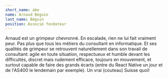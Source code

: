 ```yaml
---
short_name: abe
name: Arnaud Béguin
last_name: Béguin
position: Associé fondateur
---
```

Arnaud est un grimpeur chevronné. En escalade, rien ne lui fait vraiment peur. Pas plus que tous 
les métiers du consultant en informatique. Et ses qualités de grimpeur se retrouvent naturellement
dans son travail de consultant: agile en toute situation, respectueux et humble devant les
difficultés, discret mais rudement efficace, toujours en mouvement, et surtout capable de faire
des grands écarts (entre du React Native un jour et de l'AS400 le lendemain par exemple). Un vrai 
(couteau) Suisse quoi!

